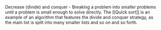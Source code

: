 
Decrease (divide) and conquer - Breaking a problem into smaller problems until a problem is small enough to solve directly. The [[Quick sort]] is an example of an algorithm that features the divide and conquer strategy, as the main list is split into many smaller lists and so on and so forth.


